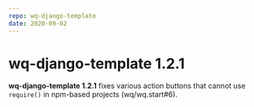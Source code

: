 ```yaml
---
repo: wq-django-template
date: 2020-09-02
---
```


# wq-django-template 1.2.1

**wq-django-template 1.2.1** fixes various action buttons that cannot use `require()` in npm-based projects (wq/wq.start#6).
